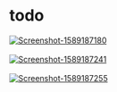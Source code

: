 # todo
<a href="https://postimg.cc/dk2Jqd2f" target="_blank"><img src="https://i.postimg.cc/dk2Jqd2f/Screenshot-1589187180.png" alt="Screenshot-1589187180"/></a><br/><br/>
<a href="https://postimg.cc/SYmkjsVx" target="_blank"><img src="https://i.postimg.cc/SYmkjsVx/Screenshot-1589187241.png" alt="Screenshot-1589187241"/></a><br/><br/>
<a href="https://postimg.cc/q6Q0KTZX" target="_blank"><img src="https://i.postimg.cc/q6Q0KTZX/Screenshot-1589187255.png" alt="Screenshot-1589187255"/></a><br/><br/>
